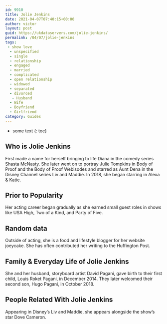 ```yaml
---
id: 9910
title: Jolie Jenkins
date: 2021-04-07T07:40:15+00:00
author: victor
layout: post
guid: https://ukdataservers.com/jolie-jenkins/
permalink: /04/07/jolie-jenkins
tags:
 - show love
  - unspecified
  - single
  - relationship
  - engaged
  - married
  - complicated
  - open relationship
  - widowed
  - separated
  - divorced
   - Husband
  - Wife
  - Boyfriend
  - Girlfriend
category: Guides
---
```


* some text
{: toc}


## Who is Jolie Jenkins



First made a name for herself bringing to life Diana in the comedy series Shasta McNasty. She later went on to portray Julie Tompkins in Body of Proof and the Body of Proof Webisodes and starred as Aunt Dena in the Disney Channel series Liv and Maddie. In 2018, she began starring in Alexa & Katie.

                
                
                
## Prior to Popularity



Her acting career began gradually as she earned small guest roles in shows like USA High, Two of a Kind, and Party of Five.

                
                
                
## Random data



Outside of acting, she is a food and lifestyle blogger for her website joeycake. She has often contributed her writing to the Huffington Post.

                
                
                
## Family & Everyday Life of Jolie Jenkins



She and her husband, storyboard artist David Pagani, gave birth to their first child, Louis Roket Pagani, in December 2014. They later welcomed their second son, Hugo Pagani, in October 2018.

                
                
                
## People Related With Jolie Jenkins



Appearing in Disney&#8217;s Liv and Maddie, she appears alongside the show&#8217;s star Dove Cameron.

                
              
            
          
          
          